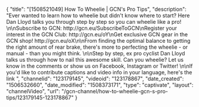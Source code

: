 {
    "title": "[1508521049] How To Wheelie | GCN's Pro Tips",
    "description": "Ever wanted to learn how to wheelie but didn't know where to start? Here Dan Lloyd talks you through step by step so you can wheelie like a pro! \n\nSubscribe to GCN: http:\/\/gcn.eu\/SubscribeToGCN\nRegister your interest in the GCN Club: http:\/\/gcn.eu\/oY\nGet exclusive GCN gear in the GCN shop! http:\/\/gcn.eu\/oX\n\nFrom finding the optimal balance to getting the right amount of rear brake, there's more to perfecting the wheelie - or manual - than you might think. \n\nStep by step, ex pro cyclist Dan Lloyd talks us through how to nail this awesome skill. Can you wheelie? Let us know in the comments or show us on Facebook, Instagram or Twitter! \n\nIf you'd like to contribute captions and video info in your language, here's the link ",
    "channelid": "123179145",
    "videoid": "123178867",
    "date_created": "1506532660",
    "date_modified": "1508373171",
    "type": "captivate",
    "layout": "channelVideo",
    "url": "\/gcn-channel\/how-to-wheelie-gcn-s-pro-tips\/123179145-123178867"
}